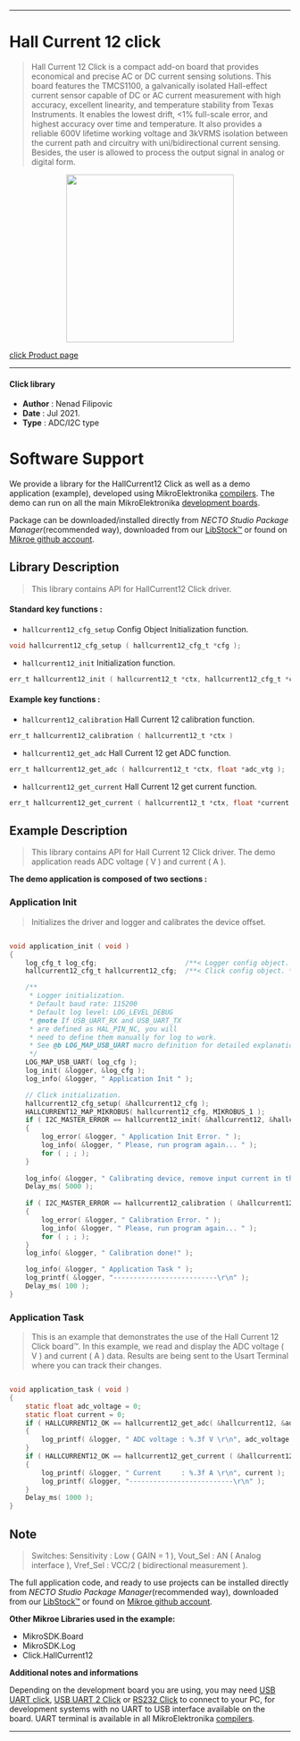 
---
# Hall Current 12 click

> Hall Current 12 Click is a compact add-on board that provides economical and precise AC or DC current sensing solutions. This board features the TMCS1100, a galvanically isolated Hall-effect current sensor capable of DC or AC current measurement with high accuracy, excellent linearity, and temperature stability from Texas Instruments. It enables the lowest drift, <1% full-scale error, and highest accuracy over time and temperature. It also provides a reliable 600V lifetime working voltage and 3kVRMS isolation between the current path and circuitry with uni/bidirectional current sensing. Besides, the user is allowed to process the output signal in analog or digital form.

<p align="center">
  <img src="https://download.mikroe.com/images/click_for_ide/hallcurrent12_click.png" height=300px>
</p>

[click Product page](https://www.mikroe.com/hall-current-12-click)

---


#### Click library

- **Author**        : Nenad Filipovic
- **Date**          : Jul 2021.
- **Type**          : ADC/I2C type


# Software Support

We provide a library for the HallCurrent12 Click
as well as a demo application (example), developed using MikroElektronika
[compilers](https://www.mikroe.com/necto-studio).
The demo can run on all the main MikroElektronika [development boards](https://www.mikroe.com/development-boards).

Package can be downloaded/installed directly from *NECTO Studio Package Manager*(recommended way), downloaded from our [LibStock&trade;](https://libstock.mikroe.com) or found on [Mikroe github account](https://github.com/MikroElektronika/mikrosdk_click_v2/tree/master/clicks).

## Library Description

> This library contains API for HallCurrent12 Click driver.

#### Standard key functions :

- `hallcurrent12_cfg_setup` Config Object Initialization function.
```c
void hallcurrent12_cfg_setup ( hallcurrent12_cfg_t *cfg );
```

- `hallcurrent12_init` Initialization function.
```c
err_t hallcurrent12_init ( hallcurrent12_t *ctx, hallcurrent12_cfg_t *cfg );
```

#### Example key functions :

- `hallcurrent12_calibration` Hall Current 12 calibration function.
```c
err_t hallcurrent12_calibration ( hallcurrent12_t *ctx )
```

- `hallcurrent12_get_adc` Hall Current 12 get ADC function.
```c
err_t hallcurrent12_get_adc ( hallcurrent12_t *ctx, float *adc_vtg );
```

- `hallcurrent12_get_current` Hall Current 12 get current function.
```c
err_t hallcurrent12_get_current ( hallcurrent12_t *ctx, float *current );
```

## Example Description

> This library contains API for Hall Current 12 Click driver. The demo application reads ADC voltage ( V ) and current ( A ).

**The demo application is composed of two sections :**

### Application Init

> Initializes the driver and logger and calibrates the device offset.

```c

void application_init ( void ) 
{
    log_cfg_t log_cfg;                      /**< Logger config object. */
    hallcurrent12_cfg_t hallcurrent12_cfg;  /**< Click config object. */

    /** 
     * Logger initialization.
     * Default baud rate: 115200
     * Default log level: LOG_LEVEL_DEBUG
     * @note If USB_UART_RX and USB_UART_TX 
     * are defined as HAL_PIN_NC, you will 
     * need to define them manually for log to work. 
     * See @b LOG_MAP_USB_UART macro definition for detailed explanation.
     */
    LOG_MAP_USB_UART( log_cfg );
    log_init( &logger, &log_cfg );
    log_info( &logger, " Application Init " );

    // Click initialization.
    hallcurrent12_cfg_setup( &hallcurrent12_cfg );
    HALLCURRENT12_MAP_MIKROBUS( hallcurrent12_cfg, MIKROBUS_1 );
    if ( I2C_MASTER_ERROR == hallcurrent12_init( &hallcurrent12, &hallcurrent12_cfg ) ) 
    {
        log_error( &logger, " Application Init Error. " );
        log_info( &logger, " Please, run program again... " );
        for ( ; ; );
    }
    
    log_info( &logger, " Calibrating device, remove input current in the next 5 seconds..." );
    Delay_ms( 5000 );
    
    if ( I2C_MASTER_ERROR == hallcurrent12_calibration ( &hallcurrent12 ) )
    {
        log_error( &logger, " Calibration Error. " );
        log_info( &logger, " Please, run program again... " );
        for ( ; ; );
    }
    log_info( &logger, " Calibration done!" );

    log_info( &logger, " Application Task " );
    log_printf( &logger, "--------------------------\r\n" );
    Delay_ms( 100 );
}

```

### Application Task

> This is an example that demonstrates the use of the Hall Current 12 Click board™.
> In this example, we read and display the ADC voltage ( V ) and current ( A ) data.
> Results are being sent to the Usart Terminal where you can track their changes.

```c

void application_task ( void ) 
{
    static float adc_voltage = 0;
    static float current = 0;
    if ( HALLCURRENT12_OK == hallcurrent12_get_adc( &hallcurrent12, &adc_voltage ) )
    {
        log_printf( &logger, " ADC voltage : %.3f V \r\n", adc_voltage );
    }
    if ( HALLCURRENT12_OK == hallcurrent12_get_current ( &hallcurrent12, &current ) )
    {
        log_printf( &logger, " Current     : %.3f A \r\n", current );
        log_printf( &logger, "--------------------------\r\n" );
    }
    Delay_ms( 1000 );
}

```

## Note

> Switches: 
>    Sensitivity : Low ( GAIN = 1 ),
>    Vout_Sel    : AN  ( Analog interface ),
>    Vref_Sel    : VCC/2 ( bidirectional measurement ).

The full application code, and ready to use projects can be installed directly from *NECTO Studio Package Manager*(recommended way), downloaded from our [LibStock&trade;](https://libstock.mikroe.com) or found on [Mikroe github account](https://github.com/MikroElektronika/mikrosdk_click_v2/tree/master/clicks).

**Other Mikroe Libraries used in the example:**

- MikroSDK.Board
- MikroSDK.Log
- Click.HallCurrent12

**Additional notes and informations**

Depending on the development board you are using, you may need
[USB UART click](https://www.mikroe.com/usb-uart-click),
[USB UART 2 Click](https://www.mikroe.com/usb-uart-2-click) or
[RS232 Click](https://www.mikroe.com/rs232-click) to connect to your PC, for
development systems with no UART to USB interface available on the board. UART
terminal is available in all MikroElektronika
[compilers](https://shop.mikroe.com/compilers).

---
